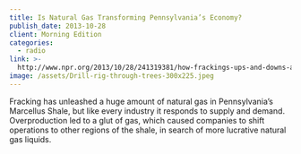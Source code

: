 ```yaml
---
title: Is Natural Gas Transforming Pennsylvania’s Economy?
publish_date: 2013-10-28
client: Morning Edition
categories:
  - radio
link: >-
  http://www.npr.org/2013/10/28/241319381/how-frackings-ups-and-downs-affect-pennsylvanias-economy
image: /assets/Drill-rig-through-trees-300x225.jpeg
---
```


Fracking has unleashed a huge amount of natural gas in Pennsylvania’s Marcellus Shale, but like every industry it responds to supply and demand. Overproduction led to a glut of gas, which caused companies to shift operations to other regions of the shale, in search of more lucrative natural gas liquids.